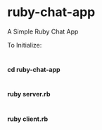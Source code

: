 # ruby-chat-app
A Simple Ruby Chat App


To Initialize:
#
**cd ruby-chat-app**
#
**ruby server.rb**
#
__ruby client.rb__


